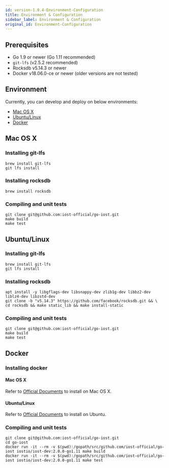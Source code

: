 ```yaml
---
id: version-1.0.4-Environment-Configuration
title: Environment & Configuration
sidebar_label: Environment & Configuration
original_id: Environment-Configuration
---
```


## Prerequisites

* Go 1.9 or newer (Go 1.11 recommended)
* `git-lfs` (v2.5.2 recommended)
* Rocksdb v5.14.3 or newer
* Docker v18.06.0-ce or newer (older versions are not tested)

## Environment

Currently, you can develop and deploy on below environments:

* [Mac OS X](#mac-os-x)
* [Ubuntu/Linux](#ubuntu-linux)
* [Docker](#docker)

## Mac OS X

### Installing git-lfs

```
brew install git-lfs
git lfs install
```

### Installing rocksdb

```
brew install rocksdb
```

### Compiling and unit tests

```
git clone git@github.com:iost-official/go-iost.git
make build
make test
```

## Ubuntu/Linux

### Installing git-lfs

```
brew install git-lfs
git lfs install
```

### Installing rocksdb

```
apt install -y libgflags-dev libsnappy-dev zlib1g-dev libbz2-dev liblz4-dev libzstd-dev
git clone -b "v5.14.3" https://github.com/facebook/rocksdb.git && \
cd rocksdb && make static_lib && make install-static
```

### Compiling and unit tests

```
git clone git@github.com:iost-official/go-iost.git
make build
make test
```

## Docker

### Installing docker

#### Mac OS X

Refer to [Official Documents](https://docs.docker.com/docker-for-mac/install/) to install on Mac OS X.

#### Ubuntu/Linux

Refer to [Official Documents](https://docs.docker.com/install/linux/docker-ce/ubuntu/#install-using-the-repository) to install on Ubuntu.

### Compiling and unit tests

```
git clone git@github.com:iost-official/go-iost.git
cd go-iost
docker run -it --rm -v $(pwd):/gopath/src/github.com/iost-official/go-iost iostio/iost-dev:2.0.0-go1.11 make build
docker run -it --rm -v $(pwd):/gopath/src/github.com/iost-official/go-iost iostio/iost-dev:2.0.0-go1.11 make test
```
